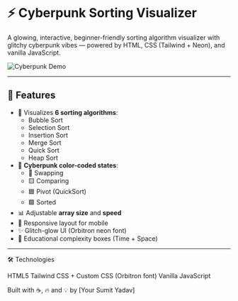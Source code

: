 # ⚡ Cyberpunk Sorting Visualizer

A glowing, interactive, beginner-friendly sorting algorithm visualizer with glitchy cyberpunk vibes — powered by HTML, CSS (Tailwind + Neon), and vanilla JavaScript.

![Cyberpunk Demo](demo.gif) <!-- Replace with your actual GIF or screenshot -->

---

## 🎯 Features

- 🔢 Visualizes **6 sorting algorithms**:
  - Bubble Sort
  - Selection Sort
  - Insertion Sort
  - Merge Sort
  - Quick Sort
  - Heap Sort
- 🌈 **Cyberpunk color-coded states**:
  - 🔴 Swapping
  - 🟨 Comparing
  - 🟦 Pivot (QuickSort)
  - 🟩 Sorted
- 📊 Adjustable **array size** and **speed**
- 📱 Responsive layout for mobile
- ✨ Glitch-glow UI (Orbitron neon font)
- 🧠 Educational complexity boxes (Time + Space)

---


🛠 Technologies

HTML5
Tailwind CSS + Custom CSS (Orbitron font)
Vanilla JavaScript


Built with ☕, 🔥 and 💡 by [Your Sumit Yadav]